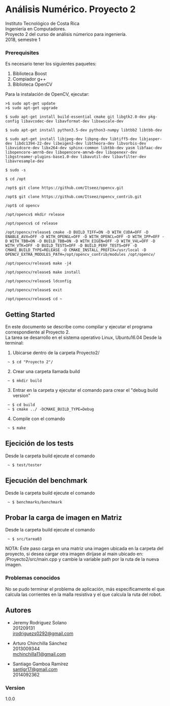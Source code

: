 # Análisis Numérico. Proyecto 2
Instituto Tecnológico de Costa Rica  
Ingeniería en Computadores.   
Proyecto 2 del curso de análisis númerico para ingeniería.  
2018, semestre 1

### Prerequisites
Es necesario tener los siguientes paquetes:
1. Biblioteca Boost
2. Compiador g++
3. Biblioteca OpenCV

Para la instalación de OpenCV, ejecutar:
```
>$ sudo apt-get update
>$ sudo apt-get upgrade

```
```
$ sudo apt-get install build-essential cmake git libgtk2.0-dev pkg-config libavcodec-dev libavformat-dev libswscale-dev

$ sudo apt-get install python3.5-dev python3-numpy libtbb2 libtbb-dev

$ sudo apt-get install libjpeg-dev libpng-dev libtiff5-dev libjasper-dev libdc1394-22-dev libeigen3-dev libtheora-dev libvorbis-dev libxvidcore-dev libx264-dev sphinx-common libtbb-dev yasm libfaac-dev libopencore-amrnb-dev libopencore-amrwb-dev libopenexr-dev libgstreamer-plugins-base1.0-dev libavutil-dev libavfilter-dev libavresample-dev
```
```
$ sudo -s

$ cd /opt

/opt$ git clone https://github.com/Itseez/opencv.git

/opt$ git clone https://github.com/Itseez/opencv_contrib.git
```
```
/opt$ cd opencv

/opt/opencv$ mkdir release

/opt/opencv$ cd release

/opt/opencv/release$ cmake -D BUILD_TIFF=ON -D WITH_CUDA=OFF -D ENABLE_AVX=OFF -D WITH_OPENGL=OFF -D WITH_OPENCL=OFF -D WITH_IPP=OFF -D WITH_TBB=ON -D BUILD_TBB=ON -D WITH_EIGEN=OFF -D WITH_V4L=OFF -D WITH_VTK=OFF -D BUILD_TESTS=OFF -D BUILD_PERF_TESTS=OFF -D CMAKE_BUILD_TYPE=RELEASE -D CMAKE_INSTALL_PREFIX=/usr/local -D OPENCV_EXTRA_MODULES_PATH=/opt/opencv_contrib/modules /opt/opencv/

/opt/opencv/release$ make -j4

/opt/opencv/release$ make install

/opt/opencv/release$ ldconfig

/opt/opencv/release$ exit

/opt/opencv/release$ cd ~
```

## Getting Started
En este documento se describe como compilar y ejecutar el programa correspondiente al Proyecto 2.  
La tarea se desarrollo en el sistema operativo Linux, Ubuntu16.04
Desde la terminal:
1. Ubicarse dentro de la carpeta Proyecto2/

```
 ~ $ cd "Proyecto 2"/
```
2. Crear una carpeta llamada build

```
 ~ $ mkdir build
```
3. Entrar en la carpeta y ejecutar el comando para crear el "debug build version"

```
 ~ $ cd build
 ~ $ cmake ../ -DCMAKE_BUILD_TYPE=Debug
```
4. Compile con el comando 

```
 ~ $ make
```
## Ejecición de los tests
Desde la carpeta build ejecute el comando 

```
 ~ $ test/tester
```
## Ejecución del benchmark
Desde la carpeta build ejecute el comando

```
 ~ $ benchmarks/benchmark
```
## Probar la carga de imagen en Matriz
Desde la carpeta build ejecute el comando

```
 ~ $ src/tarea03 
```
NOTA: Éste paso carga en una matriz una imagen ubicada en la carpeta del 
proyecto, si desea cargar otra imagen diríjase al main ubicado en: 
/Proyecto2/src/main.cpp y cambie la variable path por la ruta de la nueva imagen.

### Problemas conocidos
No se pudo terminar el problema de aplicación, más específicamente el que calcula 
las corrientes en la malla resistiva y el que calcula la ruta del robot.


## Autores

* Jeremy Rodriguez Solano  
201209131  
jrodriguezs0292@gmail.com

* Arturo Chinchilla Sánchez  
2013009344  
mchinchilla11@gmail.com  

* Santiago Gamboa Ramírez  
santigr17@gmail.com  
2014092362  

### Version
1.0.0


